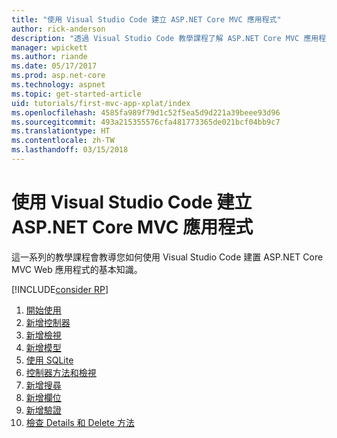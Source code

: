 ```yaml
---
title: "使用 Visual Studio Code 建立 ASP.NET Core MVC 應用程式"
author: rick-anderson
description: "透過 Visual Studio Code 教學課程了解 ASP.NET Core MVC 應用程式的目錄。"
manager: wpickett
ms.author: riande
ms.date: 05/17/2017
ms.prod: asp.net-core
ms.technology: aspnet
ms.topic: get-started-article
uid: tutorials/first-mvc-app-xplat/index
ms.openlocfilehash: 4585fa989f79d1c52f5ea5d9d221a39beee93d96
ms.sourcegitcommit: 493a215355576cfa481773365de021bcf04bb9c7
ms.translationtype: HT
ms.contentlocale: zh-TW
ms.lasthandoff: 03/15/2018
---
```

# <a name="create-an-aspnet-core-mvc-app-with-visual-studio-code"></a>使用 Visual Studio Code 建立 ASP.NET Core MVC 應用程式

這一系列的教學課程會教導您如何使用 Visual Studio Code 建置 ASP.NET Core MVC Web 應用程式的基本知識。 

[!INCLUDE[consider RP](../../includes/razor.md)]

1. [開始使用](xref:tutorials/first-mvc-app-xplat/start-mvc)
1. [新增控制器](xref:tutorials/first-mvc-app-xplat/adding-controller)
1. [新增檢視](xref:tutorials/first-mvc-app-xplat/adding-view)
1. [新增模型](xref:tutorials/first-mvc-app-xplat/adding-model)
1. [使用 SQLite](xref:tutorials/first-mvc-app-xplat/working-with-sql)
1. [控制器方法和檢視](xref:tutorials/first-mvc-app-xplat/controller-methods-views)
1. [新增搜尋](xref:tutorials/first-mvc-app-xplat/search)
1. [新增欄位](xref:tutorials/first-mvc-app-xplat/new-field)
1. [新增驗證](xref:tutorials/first-mvc-app-xplat/validation)
1. [檢查 Details 和 Delete 方法](xref:tutorials/first-mvc-app/details)
